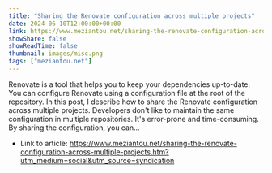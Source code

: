 ```yaml
---
title: "Sharing the Renovate configuration across multiple projects"
date: 2024-06-10T12:00:00+00:00
link: https://www.meziantou.net/sharing-the-renovate-configuration-across-multiple-projects.htm?utm_medium=social&utm_source=syndication
showShare: false
showReadTime: false
thumbnail: images/misc.png
tags: ["meziantou.net"]
---
```

Renovate is a tool that helps you to keep your dependencies up-to-date. You can configure Renovate using a configuration file at the root of the repository. In this post, I describe how to share the Renovate configuration across multiple projects. Developers don't like to maintain the same configuration in multiple repositories. It's error-prone and time-consuming. By sharing the configuration, you can…

- Link to article: https://www.meziantou.net/sharing-the-renovate-configuration-across-multiple-projects.htm?utm_medium=social&utm_source=syndication